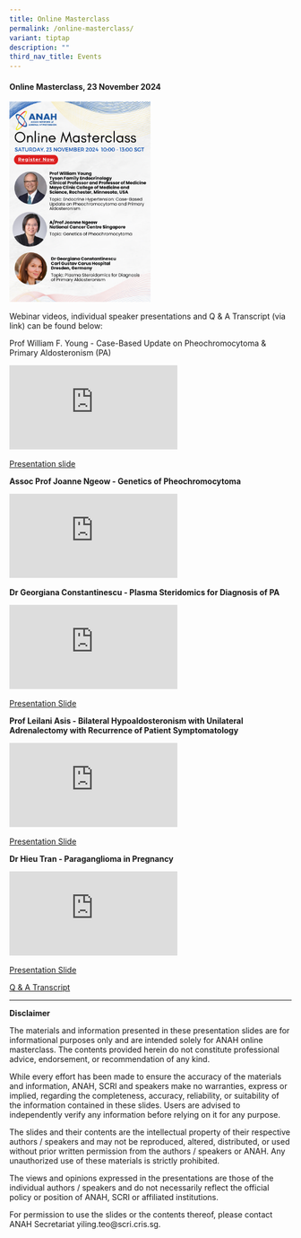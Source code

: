 ```yaml
---
title: Online Masterclass
permalink: /online-masterclass/
variant: tiptap
description: ""
third_nav_title: Events
---
```

<h4><strong>Online Masterclass, 23 November 2024</strong></h4>
<div class="isomer-image-wrapper">
<img style="width: 50%;" height="auto" width="100%" alt="" src="/images/ANAH_Circular.png">
</div>
<p>Webinar videos, individual speaker presentations and Q &amp; A Transcript
(via link) can be found below:</p>
<p>Prof William F. Young - Case-Based Update on Pheochromocytoma &amp; Primary
Aldosteronism (PA)</p>
<div class="iframe-wrapper">
<iframe allowfullscreen="true" frameborder="0" src="https://www.youtube.com/embed/g2u9AX8hWcw?si=E-74DSroOBJfFDLj"></iframe>
</div>
<p><a href="/files/ANAH/For_sharing__Endo_BP_WF_Young_Nov_2024_Syllabus.pdf" rel="noopener noreferrer nofollow" target="_blank">Presentation slide</a>
</p>
<p><strong>Assoc Prof Joanne Ngeow - Genetics of Pheochromocytoma</strong>
</p>
<div class="iframe-wrapper">
<iframe allowfullscreen="true" frameborder="0" src="https://www.youtube.com/embed/EV6TJfMGrHo?si=GowRIAhcSrlUMDol"></iframe>
</div>
<p><strong>Dr Georgiana Constantinescu - Plasma Steridomics for Diagnosis of PA</strong>
</p>
<div class="iframe-wrapper">
<iframe allowfullscreen="true" frameborder="0" src="https://www.youtube.com/embed/Umj2-mJ0y4s?si=k8H5ZIH4DIr626Tv"></iframe>
</div>
<p><a href="/files/ANAH/For_sharing__Georgiana___Masterclass_Asia.pdf" rel="noopener nofollow" target="_blank">Presentation Slide</a>
</p>
<p><strong>Prof Leilani Asis - Bilateral Hypoaldosteronism with Unilateral Adrenalectomy with Recurrence of Patient Symptomatology</strong>
</p>
<div class="iframe-wrapper">
<iframe allowfullscreen="true" frameborder="0" src="https://www.youtube.com/embed/-LrKwJaOrWQ?si=xBUHW29qAKGC3XK9"></iframe>
</div>
<p><a href="/files/ANAH/For_sharing__ANAH_Masterclass_Bilateral_Pheo.pdf" rel="noopener noreferrer nofollow" target="_blank">Presentation Slide</a>
</p>
<p><strong>Dr Hieu Tran - Paraganglioma in Pregnancy</strong>
</p>
<div class="iframe-wrapper">
<iframe allowfullscreen="true" frameborder="0" src="https://www.youtube.com/embed/lwt3v8p45AU?si=2Aq5QHHnuXdvjD46"></iframe>
</div>
<p><a href="/files/ANAH/For_sharing__ANAH_case_presentation_HT_1.pdf" rel="noopener nofollow" target="_blank">Presentation Slide</a>
</p>
<p><a href="/files/ANAH/ANAH_Q_A.pdf" rel="noopener noreferrer nofollow" target="_blank">Q &amp; A Transcript</a>
</p>
<p></p>
<p></p>
<hr>
<p><strong>Disclaimer</strong>
</p>
<p>The materials and information presented in these presentation slides are
for informational purposes only and are intended solely for ANAH online
masterclass. The contents provided herein do not constitute professional
advice, endorsement, or recommendation of any kind.</p>
<p>While every effort has been made to ensure the accuracy of the materials
and information, ANAH, SCRI and speakers make no warranties, express or
implied, regarding the completeness, accuracy, reliability, or suitability
of the information contained in these slides. Users are advised to independently
verify any information before relying on it for any purpose.</p>
<p>The slides and their contents are the intellectual property of their respective
authors / speakers and may not be reproduced, altered, distributed, or
used without prior written permission from the authors / speakers or ANAH.
Any unauthorized use of these materials is strictly prohibited.</p>
<p>The views and opinions expressed in the presentations are those of the
individual authors / speakers and do not necessarily reflect the official
policy or position of ANAH, SCRI or affiliated institutions.</p>
<p>For permission to use the slides or the contents thereof, please contact
ANAH Secretariat yiling.teo@scri.cris.sg.</p>
<p></p>
<p></p>
<p></p>